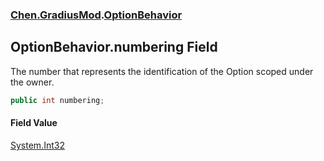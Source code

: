 
### [Chen.GradiusMod](./neHTXX+yFsk1RpXqjkv9zg 'Chen.GradiusMod').[OptionBehavior](./ohhaqrChtGoBlEp-b-hE4w 'Chen.GradiusMod.OptionBehavior')

## OptionBehavior.numbering Field
The number that represents the identification of the Option scoped under the owner.  
```csharp
public int numbering;
```

#### Field Value
[System.Int32](https://docs.microsoft.com/en-us/dotnet/api/System.Int32 'System.Int32')  
